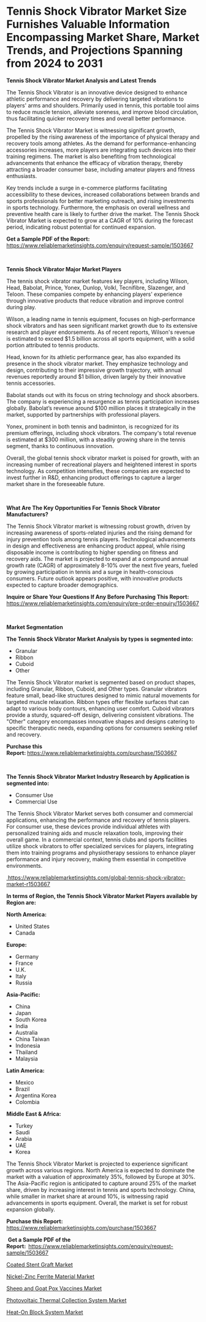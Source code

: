 <p><h1>Tennis Shock Vibrator Market Size Furnishes Valuable Information Encompassing Market Share, Market Trends, and Projections Spanning from 2024 to 2031</h1></p><p><strong>Tennis Shock Vibrator Market Analysis and Latest Trends</strong></p>
<p><p>The Tennis Shock Vibrator is an innovative device designed to enhance athletic performance and recovery by delivering targeted vibrations to players' arms and shoulders. Primarily used in tennis, this portable tool aims to reduce muscle tension, alleviate soreness, and improve blood circulation, thus facilitating quicker recovery times and overall better performance.</p><p>The Tennis Shock Vibrator Market is witnessing significant growth, propelled by the rising awareness of the importance of physical therapy and recovery tools among athletes. As the demand for performance-enhancing accessories increases, more players are integrating such devices into their training regimens. The market is also benefiting from technological advancements that enhance the efficacy of vibration therapy, thereby attracting a broader consumer base, including amateur players and fitness enthusiasts.</p><p>Key trends include a surge in e-commerce platforms facilitating accessibility to these devices, increased collaborations between brands and sports professionals for better marketing outreach, and rising investments in sports technology. Furthermore, the emphasis on overall wellness and preventive health care is likely to further drive the market. The Tennis Shock Vibrator Market is expected to grow at a CAGR of 10% during the forecast period, indicating robust potential for continued expansion.</p></p>
<p><strong>Get a Sample PDF of the Report:&nbsp;</strong> <a href="https://www.reliablemarketinsights.com/enquiry/request-sample/1503667?utm_campaign=1549&utm_medium=2&utm_source=Github&utm_content=ia&utm_term=12102024&utm_id=tennis-shock-vibrator">https://www.reliablemarketinsights.com/enquiry/request-sample/1503667</a></p>
<p>&nbsp;</p>
<p><strong>Tennis Shock Vibrator Major Market Players</strong></p>
<p><p>The tennis shock vibrator market features key players, including Wilson, Head, Babolat, Prince, Yonex, Dunlop, Volkl, Tecnifibre, Slazenger, and Teloon. These companies compete by enhancing players' experience through innovative products that reduce vibration and improve control during play.</p><p>Wilson, a leading name in tennis equipment, focuses on high-performance shock vibrators and has seen significant market growth due to its extensive research and player endorsements. As of recent reports, Wilson's revenue is estimated to exceed $1.5 billion across all sports equipment, with a solid portion attributed to tennis products.</p><p>Head, known for its athletic performance gear, has also expanded its presence in the shock vibrator market. They emphasize technology and design, contributing to their impressive growth trajectory, with annual revenues reportedly around $1 billion, driven largely by their innovative tennis accessories.</p><p>Babolat stands out with its focus on string technology and shock absorbers. The company is experiencing a resurgence as tennis participation increases globally. Babolat’s revenue around $100 million places it strategically in the market, supported by partnerships with professional players.</p><p>Yonex, prominent in both tennis and badminton, is recognized for its premium offerings, including shock vibrators. The company's total revenue is estimated at $300 million, with a steadily growing share in the tennis segment, thanks to continuous innovation.</p><p>Overall, the global tennis shock vibrator market is poised for growth, with an increasing number of recreational players and heightened interest in sports technology. As competition intensifies, these companies are expected to invest further in R&D, enhancing product offerings to capture a larger market share in the foreseeable future.</p></p>
<p>&nbsp;</p>
<p><strong>What Are The Key Opportunities For Tennis Shock Vibrator Manufacturers?</strong></p>
<p><p>The Tennis Shock Vibrator market is witnessing robust growth, driven by increasing awareness of sports-related injuries and the rising demand for injury prevention tools among tennis players. Technological advancements in design and effectiveness are enhancing product appeal, while rising disposable income is contributing to higher spending on fitness and recovery aids. The market is projected to expand at a compound annual growth rate (CAGR) of approximately 8-10% over the next five years, fueled by growing participation in tennis and a surge in health-conscious consumers. Future outlook appears positive, with innovative products expected to capture broader demographics.</p></p>
<p><strong>Inquire or Share Your Questions If Any Before Purchasing This Report:</strong> <a href="https://www.reliablemarketinsights.com/enquiry/pre-order-enquiry/1503667?utm_campaign=1549&utm_medium=2&utm_source=Github&utm_content=ia&utm_term=12102024&utm_id=tennis-shock-vibrator">https://www.reliablemarketinsights.com/enquiry/pre-order-enquiry/1503667</a></p>
<p>&nbsp;</p>
<p><strong>Market Segmentation</strong></p>
<p><strong>The Tennis Shock Vibrator Market Analysis by types is segmented into:</strong></p>
<p><ul><li>Granular</li><li>Ribbon</li><li>Cuboid</li><li>Other</li></ul></p>
<p><p>The Tennis Shock Vibrator market is segmented based on product shapes, including Granular, Ribbon, Cuboid, and Other types. Granular vibrators feature small, bead-like structures designed to mimic natural movements for targeted muscle relaxation. Ribbon types offer flexible surfaces that can adapt to various body contours, enhancing user comfort. Cuboid vibrators provide a sturdy, squared-off design, delivering consistent vibrations. The "Other" category encompasses innovative shapes and designs catering to specific therapeutic needs, expanding options for consumers seeking relief and recovery.</p></p>
<p><strong>Purchase this Report:&nbsp;</strong><a href="https://www.reliablemarketinsights.com/purchase/1503667?utm_campaign=1549&utm_medium=2&utm_source=Github&utm_content=ia&utm_term=12102024&utm_id=tennis-shock-vibrator">https://www.reliablemarketinsights.com/purchase/1503667</a></p>
<p>&nbsp;</p>
<p><strong>The Tennis Shock Vibrator Market Industry Research by Application is segmented into:</strong></p>
<p><ul><li>Consumer Use</li><li>Commercial Use</li></ul></p>
<p><p>The Tennis Shock Vibrator Market serves both consumer and commercial applications, enhancing the performance and recovery of tennis players. For consumer use, these devices provide individual athletes with personalized training aids and muscle relaxation tools, improving their overall game. In a commercial context, tennis clubs and sports facilities utilize shock vibrators to offer specialized services for players, integrating them into training programs and physiotherapy sessions to enhance player performance and injury recovery, making them essential in competitive environments.</p></p>
<p><a href="https://www.reliablemarketinsights.com/global-tennis-shock-vibrator-market-r1503667?utm_campaign=1549&utm_medium=2&utm_source=Github&utm_content=ia&utm_term=12102024&utm_id=tennis-shock-vibrator">&nbsp;https://www.reliablemarketinsights.com/global-tennis-shock-vibrator-market-r1503667</a></p>
<p><strong>In terms of Region, the Tennis Shock Vibrator Market Players available by Region are:</strong></p>
<p>
    <p> <strong> North America: </strong>
        <ul>
            <li>United States</li>
            <li>Canada</li>
        </ul>
        </p> 
    <p> <strong> Europe: </strong>
        <ul>
            <li>Germany</li>
            <li>France</li>
            <li>U.K.</li>
            <li>Italy</li>
            <li>Russia</li>
        </ul>
        </p> 
    <p> <strong> Asia-Pacific: </strong>
        <ul>
            <li>China</li>
            <li>Japan</li>
            <li>South Korea</li>
            <li>India</li>
            <li>Australia</li>
            <li>China Taiwan</li>
            <li>Indonesia</li>
            <li>Thailand</li>
            <li>Malaysia</li>
        </ul>
        </p> 
    <p> <strong> Latin America: </strong>
        <ul>
            <li>Mexico</li>
            <li>Brazil</li>
            <li>Argentina Korea</li>
            <li>Colombia</li>
        </ul>
        </p> 
    <p> <strong> Middle East & Africa: </strong>
        <ul>
            <li>Turkey</li>
            <li>Saudi</li>
            <li>Arabia</li>
            <li>UAE</li>
            <li>Korea</li>
        </ul>
    </p>
    </p>
<p><p>The Tennis Shock Vibrator Market is projected to experience significant growth across various regions. North America is expected to dominate the market with a valuation of approximately 35%, followed by Europe at 30%. The Asia-Pacific region is anticipated to capture around 25% of the market share, driven by increasing interest in tennis and sports technology. China, while smaller in market share at around 10%, is witnessing rapid advancements in sports equipment. Overall, the market is set for robust expansion globally.</p></p>
<p><strong>Purchase this Report: </strong><a href="https://www.reliablemarketinsights.com/purchase/1503667?utm_campaign=1549&utm_medium=2&utm_source=Github&utm_content=ia&utm_term=12102024&utm_id=tennis-shock-vibrator">https://www.reliablemarketinsights.com/purchase/1503667</a></p>
<p>&nbsp;<strong>Get a Sample PDF of the Report:&nbsp;&nbsp;</strong><a href="https://www.reliablemarketinsights.com/enquiry/request-sample/1503667?utm_campaign=1549&utm_medium=2&utm_source=Github&utm_content=ia&utm_term=12102024&utm_id=tennis-shock-vibrator">https://www.reliablemarketinsights.com/enquiry/request-sample/1503667</a></p>
<p><strong></strong></p>
<p><p><a href="https://github.com/arnaudyclavinec/Market-Research-Report-List-1/blob/main/coated-stent-graft-market.md?utm_campaign=1549&utm_medium=2&utm_source=Github&utm_content=ia&utm_term=12102024&utm_id=tennis-shock-vibrator">Coated Stent Graft Market</a></p><p><a href="https://www.linkedin.com/pulse/nickel-zinc-ferrite-material-market-analysis-report-global-u0rhe?utm_campaign=1549&utm_medium=2&utm_source=Github&utm_content=ia&utm_term=12102024&utm_id=tennis-shock-vibrator">Nickel-Zinc Ferrite Material Market</a></p><p><a href="https://github.com/darientvns/Market-Research-Report-List-1/blob/main/sheep-and-goat-pox-vaccines-market.md?utm_campaign=1549&utm_medium=2&utm_source=Github&utm_content=ia&utm_term=12102024&utm_id=tennis-shock-vibrator">Sheep and Goat Pox Vaccines Market</a></p><p><a href="https://www.linkedin.com/pulse/photovoltaic-thermal-collection-system-market-forecast-global-mzqbe?utm_campaign=1549&utm_medium=2&utm_source=Github&utm_content=ia&utm_term=12102024&utm_id=tennis-shock-vibrator">Photovoltaic Thermal Collection System Market</a></p><p><a href="https://www.linkedin.com/pulse/evaluating-global-heat-on-block-system-market-trends-growth-oplqf?utm_campaign=1549&utm_medium=2&utm_source=Github&utm_content=ia&utm_term=12102024&utm_id=tennis-shock-vibrator">Heat-On Block System Market</a></p></p>